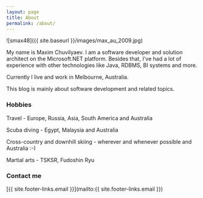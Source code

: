 ```yaml
---
layout: page
title: About
permalink: /about/
---
```

![smax48]({{ site.baseurl }}/images/max_au_2009.jpg)

My name is Maxim Chuvilyaev. I am a software developer and solution architect on the Microsoft.NET platform.
Besides that, I've had a lot of experience with other technologies like Java, RDBMS, BI systems and more.

Currently I live and work in Melbourne, Australia.

This blog is mainly about software development and related topics.

### Hobbies

Travel - Europe, Russia, Asia, South America and Australia

Scuba diving - Egypt, Malaysia and Australia

Cross-country and downhill skiing - wherever and whenever possible and Australia :-)

Martial arts - TSKSR, Fudoshin Ryu

### Contact me

[{{ site.footer-links.email }}](mailto:{{ site.footer-links.email }})
